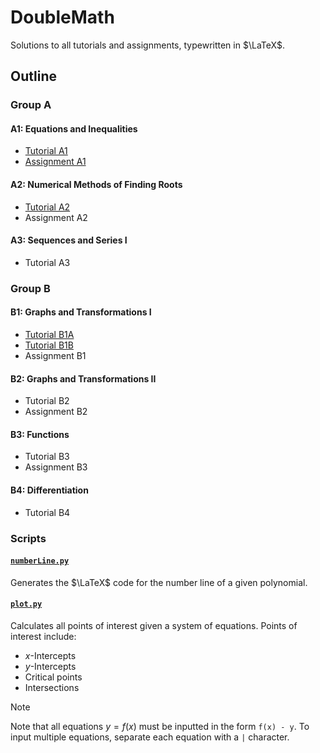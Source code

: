 # DoubleMath

Solutions to all tutorials and assignments, typewritten in $\LaTeX$.

## Outline

### Group A

#### A1: Equations and Inequalities

- [Tutorial A1](Group%20A/Chapter%20A1/Tutorial%20A1/Tutorial%20A1.pdf)
- [Assignment A1](Group%20A/Chapter%20A1/Assignment%20A1/Assignment%20A1.pdf)

#### A2: Numerical Methods of Finding Roots

- [Tutorial A2](Group%20A/Chapter%20A2/Tutorial%20A2/Tutorial%20A2.pdf)
- Assignment A2

#### A3: Sequences and Series I

- Tutorial A3

### Group B

#### B1: Graphs and Transformations I

- [Tutorial B1A](Group%20B/Chapter%20B1/Tutorial%20B1A/Tutorial%20B1A.pdf)
- [Tutorial B1B](Group%20B/Chapter%20B1/Tutorial%20B1B/Tutorial%20B1B.pdf)
- Assignment B1

#### B2: Graphs and Transformations II

- Tutorial B2
- Assignment B2

#### B3: Functions

- Tutorial B3
- Assignment B3

#### B4: Differentiation

- Tutorial B4


### Scripts 

#### [`numberLine.py`](.meta/Scripts/numberLine.py)

Generates the $\LaTeX$ code for the number line of a given polynomial.

#### [`plot.py`](.meta/Scripts/plot.py)

Calculates all points of interest given a system of equations. Points of interest include:

- $x$-Intercepts
- $y$-Intercepts
- Critical points
- Intersections

> [!NOTE]
> Note that all equations $y = f(x)$ must be inputted in the form `f(x) - y`.
> To input multiple equations, separate each equation with a `|` character.
